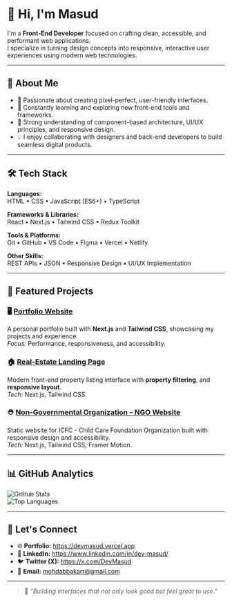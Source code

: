 # 👋 Hi, I'm Masud

I'm a **Front-End Developer** focused on crafting clean, accessible, and performant web applications.  
I specialize in turning design concepts into responsive, interactive user experiences using modern web technologies.

---

## 🧩 About Me

- 🎯 Passionate about creating pixel-perfect, user-friendly interfaces.  
- 🚀 Constantly learning and exploring new front-end tools and frameworks.  
- 🧠 Strong understanding of component-based architecture, UI/UX principles, and responsive design.  
- 💡 I enjoy collaborating with designers and back-end developers to build seamless digital products.  

---

## 🛠️ Tech Stack

**Languages:**  
HTML • CSS • JavaScript (ES6+) • TypeScript  

**Frameworks & Libraries:**  
React • Next.js • Tailwind CSS • Redux Toolkit  

**Tools & Platforms:**  
Git • GitHub • VS Code • Figma • Vercel • Netlify  

**Other Skills:**  
REST APIs • JSON • Responsive Design • UI/UX Implementation  

---

## 💼 Featured Projects

### 🖥️ [Portfolio Website](https://devmasud.vercel.app/)
A personal portfolio built with **Next.js** and **Tailwind CSS**, showcasing my projects and experience.  
*Focus:* Performance, responsiveness, and accessibility.

### 🏠 [Real-Estate Landing Page](https://lumina-estate.vercel.app/)
Modern front-end property listing interface with **property filtering**, and **responsive layout**.  
*Tech:* Next.js, Tailwind CSS.

### ⛑ [Non-Governmental Organization - NGO Website](https://icfc-ngo.vercel.app/)
Static website for ICFC - Child Care Foundation Organization built with responsive design and accessibility.  
*Tech:* Next.js, Tailwind CSS, Framer Motion.

---

## 📊 GitHub Analytics

![GitHub Stats](https://github-readme-stats.vercel.app/api?username=dev-mas-ud&show_icons=true&theme=tokyonight)  
![Top Languages](https://github-readme-stats.vercel.app/api/top-langs/?username=dev-mas-ud&layout=compact&theme=tokyonight)

---

## 🤝 Let's Connect

- 🌐 **Portfolio:** https://devmasud.vercel.app  
- 💼 **LinkedIn:** https://www.linkedin.com/in/dev-masud/  
- 🐦 **Twitter (X):** https://x.com/DevMasud  
- 📧 **Email:** mohdabbakarr@gmail.com  

---

> 💬 *“Building interfaces that not only look good but feel great to use.”*
